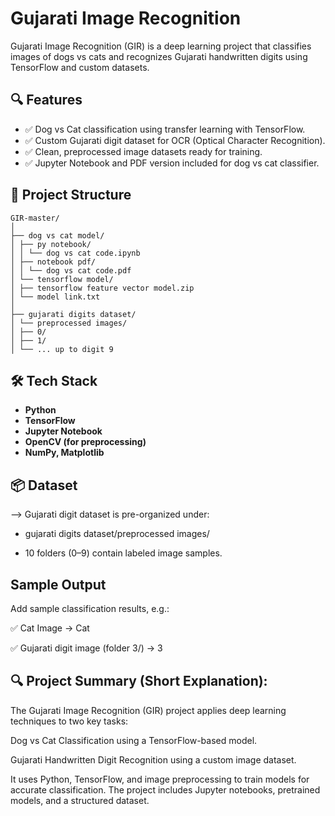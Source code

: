 
# Gujarati Image Recognition

Gujarati Image Recognition (GIR) is a deep learning project that classifies images of dogs vs cats and recognizes Gujarati handwritten digits using TensorFlow and custom datasets.

## 🔍 Features

- ✅ Dog vs Cat classification using transfer learning with TensorFlow.
- ✅ Custom Gujarati digit dataset for OCR (Optical Character Recognition).
- ✅ Clean, preprocessed image datasets ready for training.
- ✅ Jupyter Notebook and PDF version included for dog vs cat classifier.
##  📁 Project Structure
```
GIR-master/
│
├── dog vs cat model/
│ ├── py notebook/
│ │ └── dog vs cat code.ipynb
│ ├── notebook pdf/
│ │ └── dog vs cat code.pdf
│ └── tensorflow model/
│ ├── tensorflow feature vector model.zip
│ └── model link.txt
│
├── gujarati digits dataset/
│ └── preprocessed images/
│ ├── 0/
│ ├── 1/
│ └── ... up to digit 9
```
## 🛠 Tech Stack

- **Python**
- **TensorFlow**
- **Jupyter Notebook**
- **OpenCV (for preprocessing)**
- **NumPy, Matplotlib**
## 📦 Dataset

--> Gujarati digit dataset is pre-organized under:

- gujarati digits dataset/preprocessed images/

- 10 folders (0–9) contain labeled image samples.
##  Sample Output
Add sample classification results, e.g.:

✅ Cat Image → Cat

✅ Gujarati digit image (folder 3/) → 3
## 🔍 Project Summary (Short Explanation):
The Gujarati Image Recognition (GIR) project applies deep learning techniques to two key tasks:

Dog vs Cat Classification using a TensorFlow-based model.

Gujarati Handwritten Digit Recognition using a custom image dataset.

It uses Python, TensorFlow, and image preprocessing to train models for accurate classification. The project includes Jupyter notebooks, pretrained models, and a structured dataset.
